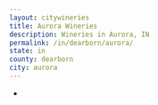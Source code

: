 ```yaml
---
layout: citywineries
title: Aurora Wineries
description: Wineries in Aurora, IN
permalink: /in/dearborn/aurora/
state: in
county: dearborn
city: aurora
---
```

-
